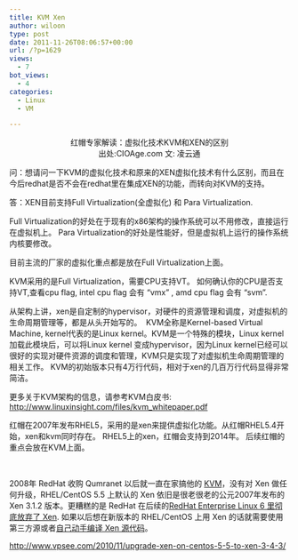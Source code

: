 ```yaml
---
title: KVM Xen
author: wiloon
type: post
date: 2011-11-26T08:06:57+00:00
url: /?p=1629
views:
  - 7
bot_views:
  - 4
categories:
  - Linux
  - VM

---
```

<div align="center">
  红帽专家解读：虚拟化技术KVM和XEN的区别
</div>

<div align="center">
  出处:CIOAge.com 文: 凌云通
</div>

<div>
  <p>
    问：想请问一下KVM的虚拟化技术和原来的XEN虚拟化技术有什么区别，而且在今后redhat是否不会在redhat里在集成XEN的功能，而转向对KVM的支持。
  </p>
  
  <p>
    答：XEN目前支持Full Virtualization(全虚拟化) 和 Para Virtualization.
  </p>
  
  <p>
    Full Virtualization的好处在于现有的x86架构的操作系统可以不用修改，直接运行在虚拟机上。 Para Virtualization的好处是性能好，但是虚拟机上运行的操作系统内核要修改。
  </p>
  
  <p>
    目前主流的厂家的虚拟化重点都是放在Full Virtualization上面。
  </p>
  
  <p>
    KVM采用的是Full Virtualization，需要CPU支持VT。 如何确认你的CPU是否支持VT,查看cpu flag, intel cpu flag 会有 &#8220;vmx&#8221; , amd cpu flag 会有 &#8220;svm&#8221;.
  </p>
  
  <p>
    从架构上讲，xen是自定制的hypervisor，对硬件的资源管理和调度，对虚拟机的生命周期管理等，都是从头开始写的。  KVM全称是Kernel-based Virtual Machine, kernel代表的是Linux kernel。KVM是一个特殊的模块，Linux kernel加载此模块后，可以将Linux kernel 变成hypervisor，因为Linux kernel已经可以很好的实现对硬件资源的调度和管理，KVM只是实现了对虚拟机生命周期管理的相关工作。 KVM的初始版本只有4万行代码，相对于xen的几百万行代码显得非常简洁。
  </p>
  
  <p>
    更多关于KVM架构的信息，请参考KVM白皮书:<br /> <a href="http://www.linuxinsight.com/files/kvm_whitepaper.pdf">http://www.linuxinsight.com/files/kvm_whitepaper.pdf</a>
  </p>
  
  <p>
    红帽在2007年发布RHEL5，采用的是xen来提供虚拟化功能。从红帽RHEL5.4开始，xen和kvm同时存在。 RHEL5上的xen，红帽会支持到2014年。 后续红帽的重点会放在KVM上面。
  </p>
  
  <p>
    &nbsp;
  </p>
  
  <p>
    2008年 RedHat 收购 Qumranet 以后就一直在家搞他的 <a href="http://www.vpsee.com/2010/07/install-kvm-on-centos/">KVM</a>，没有对 Xen 做任何升级，RHEL/CentOS 5.5 上默认的 Xen 依旧是很老很老的公元2007年发布的 Xen 3.1.2 版本。更糟糕的是 RedHat 在后续的<a href="http://www.vpsee.com/2010/04/redhat-released-rhel6-beta/">RedHat Enterprise Linux 6 里彻底放弃了 Xen</a>. 如果以后想在新版本的 RHEL/CentOS 上用 Xen 的话就需要使用第三方源或者<a href="http://www.vpsee.com/2010/04/install-xen-on-centos-from-source/">自己动手编译 Xen 源代码</a>。
  </p>
  
  <p>
    <a href="http://www.vpsee.com/2010/11/upgrade-xen-on-centos-5-5-to-xen-3-4-3/">http://www.vpsee.com/2010/11/upgrade-xen-on-centos-5-5-to-xen-3-4-3/</a>
  </p>
</div>